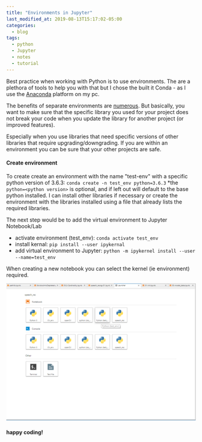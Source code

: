 ```yaml
---
title: "Environments in Jupyter"
last_modified_at: 2019-08-13T15:17:02-05:00
categories:
  - blog
tags:
  - python
  - Jupyter
  - notes
  - tutorial
---
```


Best practice when working with Python is to use environments.
The are a plethora of tools to help you with that but I chose the built it Conda - as I use the [Anaconda](https://www.anaconda.com/distribution) platform on my pc.

The benefits of separate environments are [numerous](https://protostar.space/why-you-need-python-environments-and-how-to-manage-them-with-conda). But basically, you want to make sure that the specific library you used for your project does not break your code when you update the library for another project (or improved features).

Especially when you use libraries that need specific versions of other libraries that require upgrading/downgrading. If you are within an environment you can be sure that your other projects are safe.

#### Create environment
To create create an environment with the name "test-env" with a specific python version of 3.6.3:
`conda create -n test_env python=3.6.3`
*the `python=<python version>` is optional, and if left out will default to the base python installed.
I can install other libraries if necessary or create the environment with the libraries installed using a file that already lists the required libraries.

The next step would be to add the virtual environment to Jupyter Notebook/Lab

- activate environment (test_env):
   `conda activate test_env`
- install kernal:
   `pip install --user ipykernal`
- add virtual environment to Jupyter:
   `python -m ipykernel install --user --name=test_env`

When creating a new notebook you can select the kernel (ie environment) required.

!["available kernels"](/assets/images/lab-env.png)

#### happy coding!
